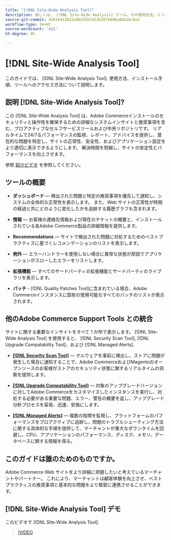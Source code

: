 ```yaml
---
title: "[!DNL Site-Wide Analysis Tool]"
description: 詳しくは、 [!DNL Site-Wide Analysis] ツール、その使用方法、インストールプロセス、アクセス方法
source-git-commit: d263e412022a89255b7d33b267b696a8bb1bc8a2
workflow-type: tm+mt
source-wordcount: '411'
ht-degree: 0%

---
```


# [!DNL Site-Wide Analysis Tool]

このガイドでは、 [!DNL Site-Wide Analysis Tool]. 使用方法、インストール手順、ツールへのアクセス方法について説明します。

## 説明 [!DNL Site-Wide Analysis Tool]?

この [!DNL Site-Wide Analysis Tool] は、Adobe Commerceインストールのセキュリティと操作性を確保するための詳細なシステムインサイトと推奨事項を含む、プロアクティブなセルフサービスツールおよび中央リポジトリです。 リアルタイムで24/7るパフォーマンスの監視、レポート、アドバイスを提供し、潜在的な問題を特定し、サイトの正常性、安全性、およびアプリケーション設定をより適切に表示できるようにします。 解決時間を短縮し、サイトの安定性とパフォーマンスを向上させます。

参照 [紹介ビデオ](https://www.youtube.com/watch?v=KW2R8ki_RG4) を参照してください。

## ツールの概要

- **ダッシュボード**  — 検出された問題と特定の推奨事項を優先して通知し、システムの全体的な正常性を表示します。 また、Web サイトの正常性が時間の経過と共にどのように変化したかを追跡する履歴グラフも含まれます。

- **情報**  — お客様の連絡先情報および現在のチケットの概要と、インストールされている各Adobe Commerce製品の詳細情報を提供します。

- **Recommendations**  — サイトで検出された問題に対処するためのベストプラクティスに基づくレコメンデーションのリストを表示します。

- **例外**  — エラーハンドラーを使用しない場合に異常な状態が原因でアプリケーションがスローしたエラーをリストします。

- **拡張機能**  — すべてのサードパーティの拡張機能とサードパーティのライブラリを表示します。

- **パッチ** - [!DNL Quality Patches Tool]に含まれている場合、Adobe Commerceインスタンスに固有の使用可能なすべてのパッチのリストが表示されます。

## 他のAdobe Commerce Support Tools との統合

サイトに関する重要なインサイトをすべて 1 か所で表示します。 [!DNL Site-Wide Analysis Tool] を使用すると、 [!DNL Security Scan Tool], [!DNL Upgrade Compatability Tool]、および [!DNL Managed Alerts].

- [**[!DNL Security Scan Tool]**](https://docs.magento.com/user-guide/magento/security-scan.html)  — マルウェアを事前に検出し、ストアに問題が発生した場合に通知することで、Adobe CommerceおよびMagentoのオープンソースのお客様がストアのセキュリティ状態に関するリアルタイムの洞察を提供します。

- [**[!DNL Upgrade Compatability Tool]**](../../upgrade/upgrade-compatibility-tool/overview.md)  — 対象のアップグレードバージョンに対してAdobe Commerceをカスタマイズしたインスタンスを実行し、対処する必要がある重要な問題、エラー、警告の概要を返し、アップグレード分析プロセスを容易、迅速、安価にします。

- [**[!DNL Managed Alerts]**](https://support.magento.com/hc/en-us/sections/360010758472-Managed-alerts-for-Adobe-Commerce)  — 複数の指標を監視し、プラットフォームのパフォーマンスをプロアクティブに追跡し、問題のトラブルシューティング方法に関する具体的な手順を提供して、マーチャントが重大なダウンタイムを回避し、CPU、アプリケーションのパフォーマンス、ディスク、メモリ、データベースに関する情報を得る。

## このガイドは誰のためのものですか。

Adobe Commerce Web サイトをより詳細に把握したいと考えているマーチャントやパートナー。 これにより、マーチャントは顧客体験を向上させ、ベストプラクティスの推奨事項と基本的な問題をより緊密に連携させることができます。

## [!DNL Site-Wide Analysis Tool] デモ

このビデオで [!DNL Site-Wide Analysis Tool]:

>[!VIDEO](https://video.tv.adobe.com/v/344001?quality=12)
